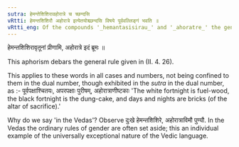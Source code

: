 ```yaml
---
sutra: हेमन्तेशिशिरावहोरात्रे च च्छन्दसि
vRtti: हेमन्तशिशिरौ अहोरात्रे इत्येतयोश्च्छन्दसि विषये पूर्ववल्लिङ्गं भवति ॥
vRtti_eng: Of the compounds '_hemantasisirau_' and '_ahoratre_' the gender is like that of the first word; in the _Chhandas_, (vedas).
---
```

हेमन्तशिशिरावृतूनां प्रीणामि, अहोरात्रे इदं ब्रूमः ॥

This aphorism debars the general rule given in (II. 4. 26).

This applies to these words in all cases and numbers, not being confined to them in the dual number, though exhibited in the _sutra_ in the dual number, as :- पूर्वपक्षाश्चितयः, अपरपक्षाः पुरीषम्, अहोरात्राणीष्टकाः 'The white fortnight is fuel-wood, the black fortnight is the dung-cake, and days and nights are bricks (of the altar of sacrifice).'

Why do we say 'in the Vedas'? Observe दुःखे हेमन्तशिशिरे, अहोरात्राविमौ पुण्यौ. In the Vedas the ordinary rules of gender are often set aside; this an individual example of the universally exceptional nature of the Vedic language.
